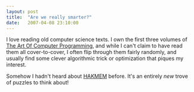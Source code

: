```yaml
---
layout: post
title:  "Are we really smarter?"
date:   2007-04-08 23:10:00
---
```



I love reading old computer science texts.  I own the first three volumes of <u>The Art Of Computer Programming</u>,
 and while I can't claim to have read them all cover-to-cover, I often
flip through them fairly randomly, and usually find some clever
algorithmic trick or optimization that piques my interest.

Somehow I hadn't heard about [HAKMEM](http://www.inwap.com/pdp10/hbaker/hakmem/hakmem.html) before.  It's an entirely _new_ trove of puzzles to think about!

